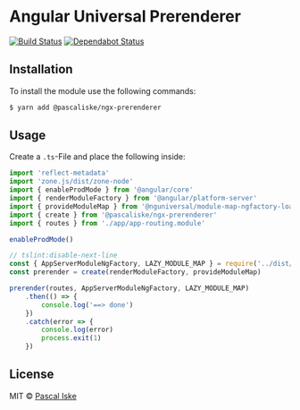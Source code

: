 # Angular Universal Prerenderer

[![Build Status](https://travis-ci.com/pascaliske/ngx-prerenderer.svg?branch=master)](https://travis-ci.com/pascaliske/ngx-prerenderer) [![Dependabot Status](https://api.dependabot.com/badges/status?host=github&repo=pascaliske/ngx-prerenderer)](https://dependabot.com)

## Installation

To install the module use the following commands:

```bash
$ yarn add @pascaliske/ngx-prerenderer
```

## Usage

Create a `.ts`-File and place the following inside:

```typescript
import 'reflect-metadata'
import 'zone.js/dist/zone-node'
import { enableProdMode } from '@angular/core'
import { renderModuleFactory } from '@angular/platform-server'
import { provideModuleMap } from '@nguniversal/module-map-ngfactory-loader'
import { create } from '@pascaliske/ngx-prerenderer'
import { routes } from './app/app-routing.module'

enableProdMode()

// tslint:disable-next-line
const { AppServerModuleNgFactory, LAZY_MODULE_MAP } = require('../dist/server/main')
const prerender = create(renderModuleFactory, provideModuleMap)

prerender(routes, AppServerModuleNgFactory, LAZY_MODULE_MAP)
    .then(() => {
        console.log('==> done')
    })
    .catch(error => {
        console.log(error)
        process.exit(1)
    })

```

## License

MIT © [Pascal Iske](https://pascal-iske.de)

